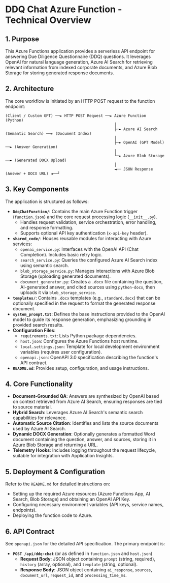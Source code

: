 # DDQ Chat Azure Function - Technical Overview

## 1. Purpose

This Azure Functions application provides a serverless API endpoint for answering Due Diligence Questionnaire (DDQ) questions. It leverages OpenAI for natural language generation, Azure AI Search for retrieving relevant information from indexed corporate documents, and Azure Blob Storage for storing generated response documents.

## 2. Architecture

The core workflow is initiated by an HTTP POST request to the function endpoint:

```
(Client / Custom GPT) ──► HTTP POST Request ──► Azure Function (Python)
                                                │
                                                ├─► Azure AI Search (Semantic Search) ──► (Document Index)
                                                │
                                                ├─► OpenAI (GPT Model) ──► (Answer Generation)
                                                │
                                                └─► Azure Blob Storage ──► (Generated DOCX Upload)
                                                │
                                                ◄── JSON Response (Answer + DOCX URL) ◄──┘
```

## 3. Key Components

The application is structured as follows:

*   **`DdqChatFunction/`**: Contains the main Azure Function trigger (`function.json`) and the core request processing logic (`__init__.py`).
    *   Handles request validation, service orchestration, error handling, and response formatting.
    *   Supports optional API key authentication (`x-api-key` header).
*   **`shared_code/`**: Houses reusable modules for interacting with Azure services:
    *   `openai_service.py`: Interfaces with the OpenAI API (Chat Completion). Includes basic retry logic.
    *   `search_service.py`: Queries the configured Azure AI Search index using semantic search.
    *   `blob_storage_service.py`: Manages interactions with Azure Blob Storage (uploading generated documents).
    *   `document_generator.py`: Creates a `.docx` file containing the question, AI-generated answer, and cited sources using `python-docx`, then uploads it via `blob_storage_service`.
*   **`templates/`**: Contains `.docx` templates (e.g., `standard.docx`) that can be optionally specified in the request to format the generated response document.
*   **`system_prompt.txt`**: Defines the base instructions provided to the OpenAI model to guide its response generation, emphasizing grounding in provided search results.
*   **Configuration Files**:
    *   `requirements.txt`: Lists Python package dependencies.
    *   `host.json`: Configures the Azure Functions host runtime.
    *   `local.settings.json`: Template for local development environment variables (requires user configuration).
    *   `openapi.json`: OpenAPI 3.0 specification describing the function's API contract.
*   **`README.md`**: Provides setup, configuration, and usage instructions.

## 4. Core Functionality

*   **Document-Grounded QA**: Answers are synthesized by OpenAI based on context retrieved from Azure AI Search, ensuring responses are tied to source material.
*   **Hybrid Search**: Leverages Azure AI Search's semantic search capabilities for relevance.
*   **Automatic Source Citation**: Identifies and lists the source documents used by Azure AI Search.
*   **Dynamic DOCX Generation**: Optionally generates a formatted Word document containing the question, answer, and sources, storing it in Azure Blob Storage and returning a URL.
*   **Telemetry Hooks**: Includes logging throughout the request lifecycle, suitable for integration with Application Insights.

## 5. Deployment & Configuration

Refer to the `README.md` for detailed instructions on:
*   Setting up the required Azure resources (Azure Functions App, AI Search, Blob Storage) and obtaining an OpenAI API Key.
*   Configuring necessary environment variables (API keys, service names, endpoints).
*   Deploying the function code to Azure.

## 6. API Contract

See `openapi.json` for the detailed API specification. The primary endpoint is:

*   **`POST /api/ddq-chat`** (or as defined in `function.json` and `host.json`)
    *   **Request Body**: JSON object containing `prompt` (string, required), `history` (array, optional), and `template` (string, optional).
    *   **Response Body**: JSON object containing `ai_response`, `sources`, `document_url`, `request_id`, and `processing_time_ms`.
